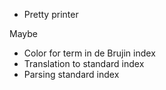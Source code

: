 - Pretty printer


Maybe
- Color for term in de Brujin index
- Translation to standard index
- Parsing standard index

